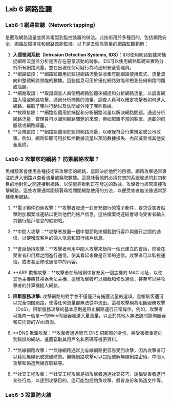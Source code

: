 ## Lab 6 網路監聽
### Lab6-1 **網路監聽（Network tapping）**

是截取網路流量並將其複製到監控裝置的做法。此技術用於多種目的，包括網路安全、網路故障排除和網路效能監控。以下是五個高質量的網路監聽範例：

1. **入侵檢測系統（Intrusion Detection Systems, IDS）**：IDS使用網路監聽來捕捉網路流量並分析是否存在惡意活動的跡象。IDS可以使用網路監聽來實時分析所有網路流量，並在出現任何可疑行為時通知安全管理員。
2. **網路監控：**網路監聽用於監視網路流量並收集有關網路使用模式、流量流向和整體網路效能的數據。這些信息可用於優化網路效能和檢測任何網路問題或瓶頸。
3. **網路取證：**取證調查人員使用網路監聽來捕捉和分析網路流量，以調查網路入侵或網路攻擊。通過分析捕獲的流量，調查人員可以確定攻擊者如何進入網路、採取了哪些行動以及訪問或外洩了哪些數據。
4. **故障排除：**網路監聽用於捕捉和分析網路流量以解決網路問題。通過分析網路流量，管理員可以識別網路問題的來源，例如配置不當的裝置、過載的伺服器或網路擁塞。
5. **合規監控：**網路監聽用於監視網路流量，以確保符合行業規定或公司政策。例如，網路監聽可用於監控數據流量以預防數據損失、內部威脅或其他安全風險。

### Lab6-2 攻擊您的網絡？ 防禦網絡攻擊？

黑帽駭客會使用各種技術來攻擊您的網路，這取決於他們的目標。網路攻擊通常專注於進入網路以查看流量或竊取數據。這意味著他們必須在您的系統發送的封包和目的地封包之間連接到網路，以便能夠看到正在發送的數據。攻擊者也經常直接攻擊網路。這些攻擊通常圍繞著尋找關閉網路使用的方法，以便受害者無法像通常那樣使用網路。

1. **電子郵件釣魚攻擊：**攻擊者發送一封冒充銀行的電子郵件，要求受害者點擊附加檔案或連結以更新他們的帳戶信息。這些檔案或連結會導向受害者輸入其銀行帳戶信息的假網站。
2. **中間人攻擊：**攻擊者放置一個中間節點來攔截銀行客戶與銀行之間的通信，以便獲取客戶的個人信息和銀行帳戶信息。
   
3. **會話劫持攻擊：**攻擊者利用中間人攻擊來劫持一個已建立的會話，然後在受害者和目標之間進行通信，使其看起來像是正常的通信。攻擊者可以監視通信，或者甚至修改通信中的內容。
4. **ARP 欺騙攻擊：**攻擊者在局域網中冒充另一個主機的 MAC 地址，以使其他主機將其視為合法主機。這樣攻擊者可以攔截和修改通信，甚至可以將攻擊者的計算機插入網路。
5. **阻斷服務攻擊:** 攻擊網路的對手並不僅僅只有捕獲流量的選項。黑帽駭客還可以完全關閉網路，使得任何流量都無法從中流出。這種攻擊稱為阻斷服務攻擊（DoS）。阻斷服務攻擊的基本原則是阻止網路運行正常操作。例如，攻擊者可能向一個單一的Web伺服器發送大量流量，以至於其他人無法訪問該伺服器和它托管的Web頁面。
6. **DNS 欺騙攻擊：**攻擊者通過冒充 DNS 伺服器的身份，將受害者重定向到錯誤的網站，進而竊取其用戶名和密碼等機密資料。
7. **無線網路攻擊：**無線網路通常比有線網路更容易受到攻擊，因為攻擊者可以藉助無線訊號突破防禦。無線網路攻擊可以包括破解無線網路密碼、中間人攻擊和偽造無線存取點等。
8. **社交工程攻擊：**社交工程攻擊是指攻擊者通過社交技巧，誘騙受害者進行某些行為，以達到攻擊目的。這可能包括釣魚攻擊、假冒身份和偽造文件等。

### Lab6-3 設置防火牆
